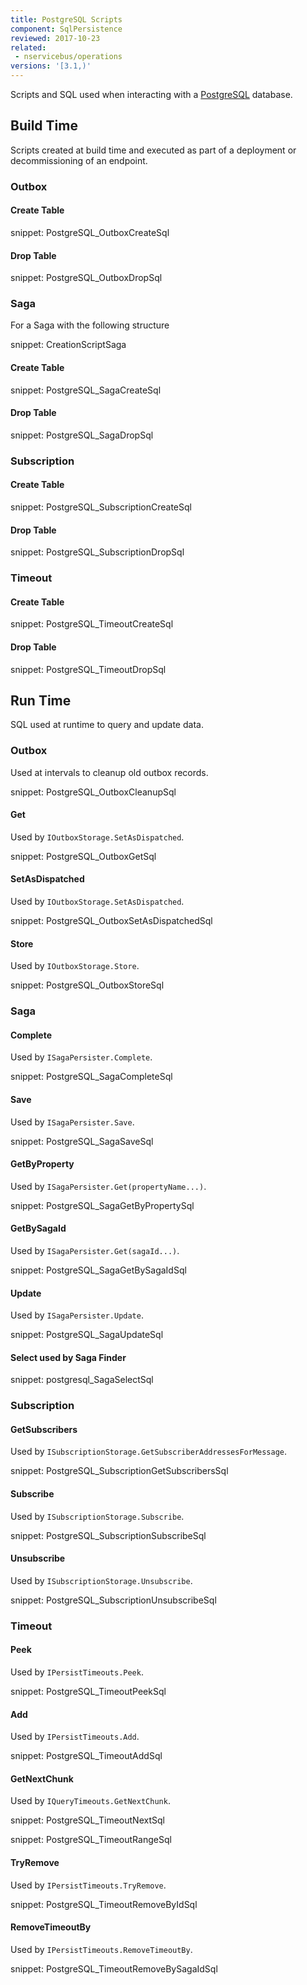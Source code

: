 ```yaml
---
title: PostgreSQL Scripts
component: SqlPersistence
reviewed: 2017-10-23
related:
 - nservicebus/operations
versions: '[3.1,)'
---
```



Scripts and SQL used when interacting with a [PostgreSQL](https://www.postgresql.org/) database.


## Build Time

Scripts created at build time and executed as part of a deployment or decommissioning of an endpoint.
 

### Outbox


#### Create Table

snippet: PostgreSQL_OutboxCreateSql


#### Drop Table

snippet: PostgreSQL_OutboxDropSql


### Saga

For a Saga with the following structure 

snippet: CreationScriptSaga


#### Create Table

snippet: PostgreSQL_SagaCreateSql


#### Drop Table

snippet: PostgreSQL_SagaDropSql


### Subscription


#### Create Table

snippet: PostgreSQL_SubscriptionCreateSql


#### Drop Table

snippet: PostgreSQL_SubscriptionDropSql


### Timeout


#### Create Table

snippet: PostgreSQL_TimeoutCreateSql


#### Drop Table

snippet: PostgreSQL_TimeoutDropSql


## Run Time

SQL used at runtime to query and update data.


### Outbox

Used at intervals to cleanup old outbox records.

snippet: PostgreSQL_OutboxCleanupSql


#### Get

Used by `IOutboxStorage.SetAsDispatched`.

snippet: PostgreSQL_OutboxGetSql


#### SetAsDispatched

Used by `IOutboxStorage.SetAsDispatched`.

snippet: PostgreSQL_OutboxSetAsDispatchedSql


#### Store

Used by `IOutboxStorage.Store`.

snippet: PostgreSQL_OutboxStoreSql


### Saga


#### Complete

Used by `ISagaPersister.Complete`.

snippet: PostgreSQL_SagaCompleteSql


#### Save

Used by `ISagaPersister.Save`.

snippet: PostgreSQL_SagaSaveSql


#### GetByProperty

Used by `ISagaPersister.Get(propertyName...)`.

snippet: PostgreSQL_SagaGetByPropertySql


#### GetBySagaId

Used by `ISagaPersister.Get(sagaId...)`.

snippet: PostgreSQL_SagaGetBySagaIdSql


#### Update

Used by `ISagaPersister.Update`.

snippet: PostgreSQL_SagaUpdateSql


#### Select used by Saga Finder

snippet: postgresql_SagaSelectSql


### Subscription


#### GetSubscribers

Used by `ISubscriptionStorage.GetSubscriberAddressesForMessage`.

snippet: PostgreSQL_SubscriptionGetSubscribersSql


#### Subscribe

Used by `ISubscriptionStorage.Subscribe`.

snippet: PostgreSQL_SubscriptionSubscribeSql


#### Unsubscribe

Used by `ISubscriptionStorage.Unsubscribe`.

snippet: PostgreSQL_SubscriptionUnsubscribeSql


### Timeout


#### Peek

Used by `IPersistTimeouts.Peek`.

snippet: PostgreSQL_TimeoutPeekSql


#### Add

Used by `IPersistTimeouts.Add`.

snippet: PostgreSQL_TimeoutAddSql


#### GetNextChunk

Used by `IQueryTimeouts.GetNextChunk`.

snippet: PostgreSQL_TimeoutNextSql

snippet: PostgreSQL_TimeoutRangeSql


#### TryRemove

Used by `IPersistTimeouts.TryRemove`.

snippet: PostgreSQL_TimeoutRemoveByIdSql


#### RemoveTimeoutBy

Used by `IPersistTimeouts.RemoveTimeoutBy`.

snippet: PostgreSQL_TimeoutRemoveBySagaIdSql
